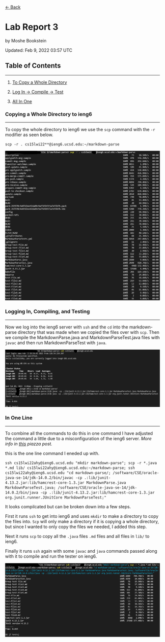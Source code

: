 [<- Back](index.html)

# Lab Report 3
by Moshe Bookstein

Updated: Feb 9, 2022 03:57 UTC
## Table of Contents
---
1. [ To Copy a Whole Directory](#copying-a-whole-directory-to-ieng6)

2. [Log In -> Compile -> Test](#logging-in-compiling-and-testing)

3. [ All In One](#in-one-line)

### Copying a Whole Directory to ieng6 
---
To copy the whole directory to ieng6 we use the `scp` command with the `-r` modifier as seen below.
``` 
scp -r . cs15lwi22**@ieng6.ucsd.edu:~/markdown-parse
```
![Image](labreport3images\copyFile.png)

### Logging In, Compiling, and Testing
---
Now we log into the ieng6 server with `ssh` and the `cd` into the markdown-parse directory that was made when we copied the files over with `scp`. Then we compile the MarkdownParse.java and MarkdownParseTest.java files with `javac` and then run MarkdownParseTest with `java`.


![Image](labreport3images\loggingIn.png)

### In One Line
---
To combine all the commands to do this in one command I have adjusted the command a little due to a misconfiguration of the ieng6 server. *More info in [this](https://piazza.com/class/kxs0toocqhv4og?cid=354) piazza post.*

this is the one line command I eneded up with.
```
ssh cs15lwi22ahy@ieng6.ucsd.edu "mkdir markdown-parse"; scp -r *.java *.md lib/ cs15lwi22ahy@ieng6.ucsd.edu:~/markdown-parse; ssh cs15lwi22ahy@ieng6.ucsd.edu "cd markdown-parse/; /software/CSE/oracle-java-se-14/jdk-14.0.2/bin/javac -cp .:lib/junit-4.13.2.jar:lib/hamcrest-core-1.3.jar MarkdownParse.java MarkdownParseTest.java; /software/CSE/oracle-java-se-14/jdk-14.0.2/bin/java -cp .:lib/junit-4.13.2.jar:lib/hamcrest-core-1.3.jar org.junit.runner.JUnitCore MarkdownParseTest;"
```

It looks compilcated but can be broken down into a few steps. 

First it runs `ssh` to get into ieng6 and uses `mkdir` to make a directory to copy the files into. `Scp` will only make a directory if it is copying a whole directory, but since I wanted to only copy the files we needed, I added this step. 

Next it runs `scp` to copy all the `.java` files  `.md` files and all files in `lib/` to ieng6. 

Finally it runs `ssh` again with some `javac` and `java` commands passed along with it to compile and run the tester on ieng6.

![Image](labreport3images\multicommandstack.png)